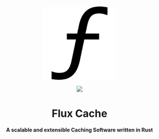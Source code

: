 <p align="center">
  <img src="assets/flux-light-transparent.png" alt="Flux Logo" width="200" height="200" />
</p>

<p align="center">
  <img src="https://skillicons.dev/icons?i=rust" />
</p>

<h1 align="center">Flux Cache</h1>
<p align="center">
  <b>A scalable and extensible Caching Software written in Rust</b>
</p>
